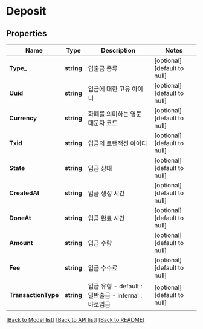 # Deposit

## Properties
Name | Type | Description | Notes
------------ | ------------- | ------------- | -------------
**Type_** | **string** | 입출금 종류 | [optional] [default to null]
**Uuid** | **string** | 입금에 대한 고유 아이디 | [optional] [default to null]
**Currency** | **string** | 화폐를 의미하는 영문 대문자 코드 | [optional] [default to null]
**Txid** | **string** | 입금의 트랜잭션 아이디 | [optional] [default to null]
**State** | **string** | 입금 상태 | [optional] [default to null]
**CreatedAt** | **string** | 입금 생성 시간 | [optional] [default to null]
**DoneAt** | **string** | 입금 완료 시간 | [optional] [default to null]
**Amount** | **string** | 입금 수량 | [optional] [default to null]
**Fee** | **string** | 입금 수수료 | [optional] [default to null]
**TransactionType** | **string** | 입금 유형 - default : 일반출금 - internal : 바로입금  | [optional] [default to null]

[[Back to Model list]](../README.md#documentation-for-models) [[Back to API list]](../README.md#documentation-for-api-endpoints) [[Back to README]](../README.md)


